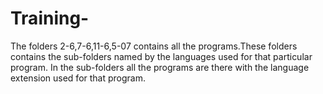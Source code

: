 # Training-
The folders 2-6,7-6,11-6,5-07 contains all the programs.These folders contains the sub-folders named by the languages used for that particular program.
In the sub-folders all the programs are there with the language extension used for that program.
